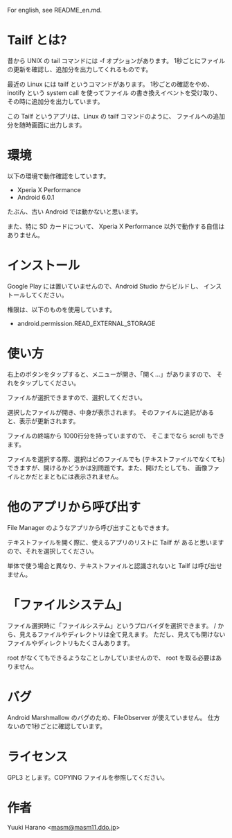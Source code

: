 For english, see README_en.md.

# Tailf とは?

昔から UNIX の tail コマンドには -f オプションがあります。
1秒ごとにファイルの更新を確認し、追加分を出力してくれるものです。

最近の Linux には tailf というコマンドがあります。
1秒ごとの確認をやめ、inotify という system call を使ってファイル
の書き換えイベントを受け取り、その時に追加分を出力しています。

この Tailf というアプリは、Linux の tailf コマンドのように、
ファイルへの追加分を随時画面に出力します。

# 環境

以下の環境で動作確認をしています。

  - Xperia X Performance
  - Android 6.0.1

たぶん、古い Android では動かないと思います。

また、特に SD カードについて、
Xperia X Performance 以外で動作する自信はありません。

# インストール

Google Play には置いていませんので、Android Studio からビルドし、
インストールしてください。

権限は、以下のものを使用しています。

  - android.permission.READ_EXTERNAL_STORAGE

# 使い方

右上のボタンをタップすると、メニューが開き、「開く...」がありますので、
それをタップしてください。

ファイルが選択できますので、選択してください。

選択したファイルが開き、中身が表示されます。
そのファイルに追記があると、表示が更新されます。

ファイルの終端から 1000行分を持っていますので、
そこまでなら scroll もできます。

ファイルを選択する際、選択はどのファイルでも (テキストファイルでなくても)
できますが、開けるかどうかは別問題です。また、開けたとしても、
画像ファイルとかだとまともには表示されません。

# 他のアプリから呼び出す

File Manager のようなアプリから呼び出すこともできます。

テキストファイルを開く際に、使えるアプリのリストに Tailf が
あると思いますので、それを選択してください。

単体で使う場合と異なり、テキストファイルと認識されないと
Tailf は呼び出せません。

# 「ファイルシステム」

ファイル選択時に「ファイルシステム」というプロバイダを選択できます。
/ から、見えるファイルやディレクトリは全て見えます。
ただし、見えても開けないファイルやディレクトリもたくさんあります。

root がなくてもできるようなことしかしていませんので、
root を取る必要はありません。

# バグ

Android Marshmallow のバグのため、FileObserver が使えていません。
仕方ないので1秒ごとに確認しています。

# ライセンス

GPL3 とします。COPYING ファイルを参照してください。

# 作者

Yuuki Harano &lt;masm@masm11.ddo.jp&gt;
